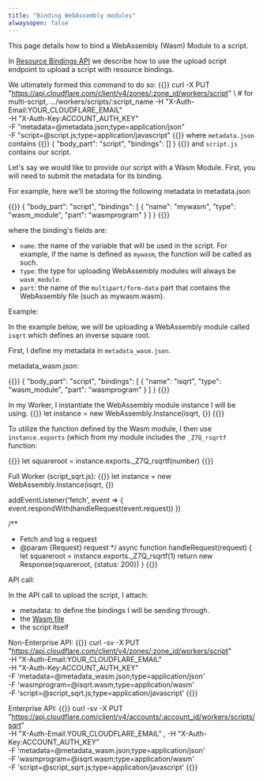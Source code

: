 ```yaml
---
title: "Binding WebAssembly modules"
alwaysopen: false
---
```


This page details how to bind a WebAssembly (Wasm) Module to a script.

In [Resource Bindings API](..) we describe how to use the upload script endpoint to upload a script with resource bindings.

We ultimately formed this command to do so:
{{<highlight bash>}}
curl -X PUT "https://api.cloudflare.com/client/v4/zones/:zone_id/workers/script" \  # for multi-script, .../workers/scripts/:script_name
  -H "X-Auth-Email:YOUR_CLOUDFLARE_EMAIL" \
  -H "X-Auth-Key:ACCOUNT_AUTH_KEY" \
  -F "metadata=@metadata.json;type=application/json" \
  -F "script=@script.js;type=application/javascript"
{{</highlight>}}
where `metadata.json` contains
{{<highlight json>}}
{
  "body_part": "script",
  "bindings": []
}
{{</highlight>}}
and `script.js` contains our script.

Let's say we would like to provide our script with a Wasm Module. First, you will need to submit the metadata for its binding.

For example, here we’ll be storing the following metadata in metadata.json

{{<highlight json>}}
{
  "body_part": "script",
  "bindings": [
    {
      "name": "mywasm",
      "type": "wasm_module",
      "part": "wasmprogram"
    }
  ]
}
{{</highlight>}}

where the binding's fields are:

 - `name`: the name of the variable that will be used in the script. For example, if the name is defined as `mywasm`, the function will be called as such.
 - `type`: the type for uploading WebAssembly modules will always be `wasm_module`.
 - `part`: the name of the `multipart/form-data` part that contains the WebAssembly file (such as mywasm.wasm).


Example:

In the example below, we will be uploading a WebAssembly module called `isqrt` which defines an inverse square root.

First, I define my metadata in `metadata_wasm.json`.

metadata_wasm.json:

{{<highlight json>}}
{
  "body_part": "script",
  "bindings": [
    {
      "name": "isqrt",
      "type": "wasm_module",
      "part": "wasmprogram"
    }
  ]
}
{{</highlight>}}

In my Worker, I instantiate the WebAssembly module instance I will be using.
{{<highlight javascript>}}
let instance = new WebAssembly.Instance(isqrt, {})
{{</highlight>}}

To utilize the function defined by the Wasm module, I then use `instance.exports` (which from my module includes the  `_Z7Q_rsqrtf` function:

{{<highlight javascript>}}
let squareroot = instance.exports._Z7Q_rsqrtf(number)
{{</highlight>}}

Full Worker (script_sqrt.js):
{{<highlight javascript>}}
let instance = new WebAssembly.Instance(isqrt, {})

addEventListener('fetch', event => {
  event.respondWith(handleRequest(event.request))
})

/**
 * Fetch and log a request
 * @param {Request} request
 */
async function handleRequest(request) {
  let squareroot = instance.exports._Z7Q_rsqrtf(1)
  return new Response(squareroot, {status: 200})
}
{{</highlight>}}

API call:

In the API call to upload the script, I attach:

 - metadata: to define the bindings I will be sending through.
 - the [Wasm file](/archive/api/resource-bindings/isqrt.wasm)
 - the script itself

Non-Enterprise API:
{{<highlight bash>}}
curl -sv -X PUT "https://api.cloudflare.com/client/v4/zones/:zone_id/workers/script" \
-H "X-Auth-Email:YOUR_CLOUDFLARE_EMAIL" \
-H "X-Auth-Key:ACCOUNT_AUTH_KEY" \
-F 'metadata=@metadata_wasm.json;type=application/json' \
-F 'wasmprogram=@isqrt.wasm;type=application/wasm' \
-F 'script=@script_sqrt.js;type=application/javascript'
{{</highlight>}}

Enterprise API:
{{<highlight bash>}}
curl -sv -X PUT "https://api.cloudflare.com/client/v4/accounts/:account_id/workers/scripts/sqrt" \
-H "X-Auth-Email:YOUR_CLOUDFLARE_EMAIL" \,
-H "X-Auth-Key:ACCOUNT_AUTH_KEY" \
-F 'metadata=@metadata_wasm.json;type=application/json' \
-F 'wasmprogram=@isqrt.wasm;type=application/wasm' \
-F 'script=@script_sqrt.js;type=application/javascript'
{{</highlight>}}
